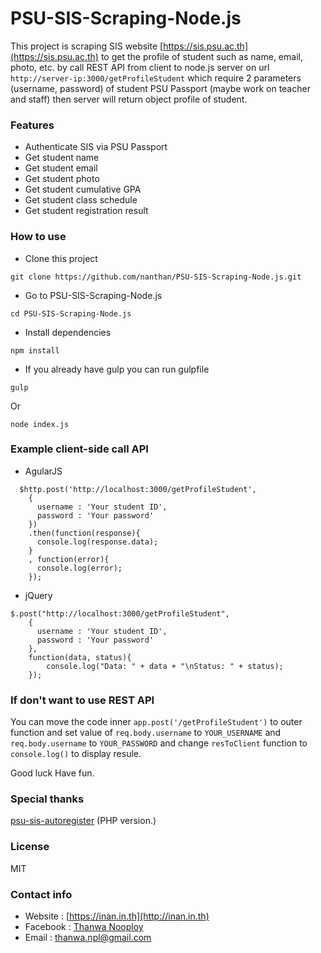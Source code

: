 # PSU-SIS-Scraping-Node.js
This project is scraping SIS website [https://sis.psu.ac.th](https://sis.psu.ac.th) to get the profile of student such as name, email, photo, etc. by call REST API from client to node.js server on url `http://server-ip:3000/getProfileStudent` which require 2 parameters (username, password) of student PSU Passport (maybe work on teacher and staff) then server will return object profile of student.

### Features
- Authenticate SIS via PSU Passport
- Get student name
- Get student email
- Get student photo
- Get student cumulative GPA
- Get student class schedule
- Get student registration result

### How to use
- Clone this project
```
git clone https://github.com/nanthan/PSU-SIS-Scraping-Node.js.git
```

- Go to PSU-SIS-Scraping-Node.js
```
cd PSU-SIS-Scraping-Node.js
```

- Install dependencies
```
npm install
```

- If you already have gulp you can run gulpfile
```
gulp
```

Or
```
node index.js
```

### Example client-side call API
- AgularJS
```
  $http.post('http://localhost:3000/getProfileStudent', 
    {
      username : 'Your student ID',
      password : 'Your password'
    })
    .then(function(response){
      console.log(response.data);
    }
    , function(error){
      console.log(error);
    });
```
- jQuery
```
$.post("http://localhost:3000/getProfileStudent",
    {
      username : 'Your student ID',
      password : 'Your password'
    },
    function(data, status){
        console.log("Data: " + data + "\nStatus: " + status);
    });
```

### If don't want to use REST API
You can move the code inner `app.post('/getProfileStudent')` to outer function and set value of `req.body.username` to `YOUR_USERNAME` and `req.body.username` to `YOUR_PASSWORD` and change `resToClient` function to `console.log()` to display resule.

Good luck Have fun.

### Special thanks
<a href="https://github.com/Kusumoto/psu-sis-autoregister">psu-sis-autoregister</a> (PHP version.)

### License
MIT

### Contact info
* Website : [https://inan.in.th](http://inan.in.th)
* Facebook : [Thanwa Nooploy](https://fb.com/thanwa.np)
* Email : [thanwa.npl@gmail.com](mailto:thanwa.npl@gmail.com)
